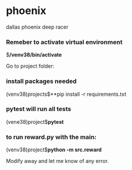 # phoenix
dallas phoenix deep racer

### Remeber to activate virtual environment
$**/venv38/bin/activate**

Go to project folder:
### install packages needed
(venv38)projects$**pip install -r requirements.txt

### pytest will run all tests
(vene38)project$**pytest** 

### to run reward.py with the __main__:
(venv38)project$**python -m src.reward**

Modify away and let me know of any error.
